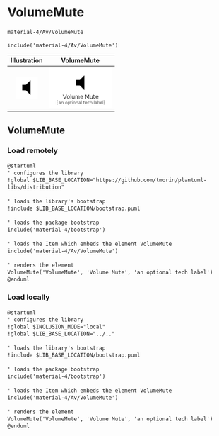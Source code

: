 # VolumeMute


```text
material-4/Av/VolumeMute
```

```text
include('material-4/Av/VolumeMute')
```



| Illustration | VolumeMute |
| :---: | :---: |
| ![illustration for Illustration](../../material-4/Av/VolumeMute.png) | ![illustration for VolumeMute](../../material-4/Av/VolumeMute.Local.png) |




## VolumeMute

### Load remotely
```plantuml
@startuml
' configures the library
!global $LIB_BASE_LOCATION="https://github.com/tmorin/plantuml-libs/distribution"

' loads the library's bootstrap
!include $LIB_BASE_LOCATION/bootstrap.puml

' loads the package bootstrap
include('material-4/bootstrap')

' loads the Item which embeds the element VolumeMute
include('material-4/Av/VolumeMute')

' renders the element
VolumeMute('VolumeMute', 'Volume Mute', 'an optional tech label')
@enduml
```

### Load locally
```plantuml
@startuml
' configures the library
!global $INCLUSION_MODE="local"
!global $LIB_BASE_LOCATION="../.."

' loads the library's bootstrap
!include $LIB_BASE_LOCATION/bootstrap.puml

' loads the package bootstrap
include('material-4/bootstrap')

' loads the Item which embeds the element VolumeMute
include('material-4/Av/VolumeMute')

' renders the element
VolumeMute('VolumeMute', 'Volume Mute', 'an optional tech label')
@enduml
```

